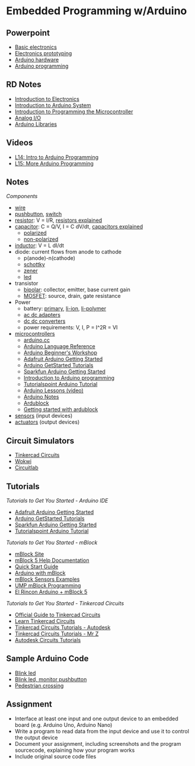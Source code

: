 # Embedded Programming w/Arduino

## Powerpoint
* [Basic electronics](ep1000_BasicElectronics.pdf)
* [Electronics prototyping](ep1000_ElectronicsPrototyping.pdf)
* [Arduino hardware](ep1000_ArduinoHardware.pdf)
* [Arduino programming](ep1000_ArduinoProgramming.pdf)

## RD Notes

- [Introduction to Electronics](https://rdorville.github.io/EP1000/Electronics/electronics.html)
- [Introduction to Arduino System](https://rdorville.github.io/EP1000/arduino/Embedded_Programming_with_Arduino.pdf)
- [Introduction to Programming the Microcontroller](https://rdorville.github.io/EP1000/arduino/arduinoProgramming.html)
- [Analog I/O](https://rdorville.github.io/EP1000/arduino/arduinoAnalogIO.html)
- [Arduino Libraries](https://rdorville.github.io/EP1000/arduino/libraries.html)

## Videos
* [L14: Intro to Arduino Programming](https://vimeo.com/433836377)
* [L15: More Arduino Programming](https://vimeo.com/user115623250/review/435401451/c6bfa48960)

## Notes
*Components*
* [wire](https://www.digikey.com/products/en?x=0&y=0&lang=en&site=us&KeyWords=AE09M-300-ND%09)
* [pushbutton](https://www.digikey.com/product-detail/en/B3SN-3112P/SW262CT-ND), [switch](https://www.digikey.com/product-detail/en/AYZ0102AGRLC/401-2012-1-ND)
* [resistor](https://learn.sparkfun.com/tutorials/resistors/all): V = I/R, [resistors explained](https://www.youtube.com/watch?v=6UTOTgbJ_8E)
* [capacitor](https://learn.sparkfun.com/tutorials/capacitors/all): C = Q/V, I = C dV/dt, [capacitors explained](https://www.youtube.com/watch?v=X4EUwTwZ110)
  * [polarized](https://www.arrow.com/en/research-and-events/articles/polarized-capacitors-simple-in-concept-not-in-implementation)
  * [non-polarized](https://sciencing.com/types-non-polarized-capacitors-7600369.html)
* [inductor](https://electronics.howstuffworks.com/inductor.htm): V = L dI/dt
* diode: current flows from anode to cathode
  * p(anode)-n(cathode)
  * [schottky](https://www.electronics-notes.com/articles/electronic_components/diode/schottky-barrier-diode.php)
  * [zener](https://www.allaboutcircuits.com/textbook/semiconductors/chpt-3/zener-diodes/)
  * [led](https://www.electronics-notes.com/articles/electronic_components/diode/light-emitting-diode-led-technology-how-does-led-work.php)
* transistor
  * [bipolar](https://www.electronics-tutorials.ws/transistor/tran_1.html): collector, emitter, base current gain
  * [MOSFET](https://www.elprocus.com/mosfet-as-a-switch-circuit-diagram-free-circuits/): source, drain, gate resistance
* Power
  * battery: [primary](https://www.explainthatstuff.com/batteries.html), [li-ion](https://www.explainthatstuff.com/how-lithium-ion-batteries-work.html), [li-polymer](https://rogershobbycenter.com/lipoguide)
  * [ac dc adapters](https://sg.rs-online.com/web/p/ac-dc-adapters/1871381)
  * [dc dc converters](https://www.digikey.sg/en/maker/blogs/introduction-to-dc-dc-converters)
  * power requirements: V, I, P = I^2R = VI
* [microcontrollers](https://interestingengineering.com/what-are-microcontrollers-and-why-should-you-care)
  * [arduino.cc](https://www.arduino.cc/)
  * [Arduino Language Reference](https://www.arduino.cc/reference/en/)
  * [Arduino Beginner's Workshop](https://core-electronics.com.au/tutorials/arduino-workshop-for-beginners.html)
  * [Adafruit Arduino Getting Started](https://learn.adafruit.com/lesson-0-getting-started/boards-and-ports)
  * [Arduino GetStarted Tutorials](https://arduinogetstarted.com/arduino-tutorials)
  * [Sparkfun Arduino Getting Started](https://learn.sparkfun.com/tutorials/sik-experiment-guide-for-arduino---v32)
  * [Introduction to Arduino programming](http://www.brunel.ac.uk/~emstaam/material/bit/Introduction_MictoControllers.pdf)
  * [Tutorialspoint Arduino Tutorial](https://www.tutorialspoint.com/arduino/index.htm)
  * [Arduino Lessons (video)](https://www.youtube.com/watch?v=d8_xXNcGYgo&list=PLGs0VKk2DiYx6CMdOQR_hmJ2NbB4mZQn-)
  * [Arduino Notes](https://www.4tronix.co.uk/arduino/ArduinoLearning.pdf)
  * [Ardublock](https://sourceforge.net/projects/ardublock/)
  * [Getting started with ardublock](https://learn.sparkfun.com/ArduBlock)
* [sensors](http://academy.cba.mit.edu/classes/input_devices/index.html) (input devices)
* [actuators](http://academy.cba.mit.edu/classes/output_devices/index.html) (output devices)

## Circuit Simulators

- [Tinkercad Circuits](https://www.tinkercad.com/)
- [Wokwi](https://wokwi.com/)
- [Circuitlab](https://www.circuitlab.com/)

## Tutorials
*Tutorials to Get You Started - Arduino IDE*
- [Adafruit Arduino Getting Started](https://learn.adafruit.com/lesson-0-getting-started/boards-and-ports)
- [Arduino GetStarted Tutorials](https://arduinogetstarted.com/arduino-tutorials)
- [Sparkfun Arduino Getting Started](https://learn.sparkfun.com/tutorials/sik-experiment-guide-for-arduino---v32)
- [Tutorialspoint Arduino Tutorial](https://www.tutorialspoint.com/arduino/index.htm)

*Tutorials to Get You Started - mBlock*
- [mBlock Site](https://www.mblock.cc/en/)
- [mBlock 5 Help Documentation](https://support.makeblock.com/hc/en-us/sections/360001829013-mBlock-5)
- [Quick Start Guide](https://download.makeblock.com/mblock/docs/getting-started-with-mblock.pdf)
- [Arduino with mBlock](https://lessons.aposteriori.com.sg/10-Arduino-with-mBlock/90-Design-Thinking/20-Empathize.html)
- [mBlock Sensors Examples](https://ccr.fresnounified.org/wp-content/uploads/mBlock-Using-the-Sensors-Programs.pdf)
- [UMP mBlock Programming](http://ee.ump.edu.my/hazlina/teaching_KoQ/LECT_Chap1_Mblock.pdf)
- [El Rincon Arduino + mBlock 5](https://www.youtube.com/playlist?list=PLHw7rNymqoaKD-cgTUAZgmIbvRD6MS5Yk)

*Tutorials to Get You Started - Tinkercad Circuits*
- [Official Guide to Tinkercad Circuits](https://www.tinkercad.com/blog/official-guide-to-tinkercad-circuits)
- [Learn Tinkercad Circuits](https://www.tinkercad.com/learn/circuits)
- [Tinkercad Circuits Tutorials - Autodesk](https://www.youtube.com/playlist?list=PLV6cmKvnKRs5geApVORPW79U6s3wpa0Ht)
- [Tinkercad Circuits Tutorials - Mr Z](https://www.youtube.com/playlist?list=PLB7m7EWHl0xy2rCtv_qbgvLqo2JtNdXrz)
- [Autodesk Circuits Tutorials](https://www.youtube.com/watch?v=OCmeyJA5IRk&list=PLu8TYSQ5jCFho31LxXCoEBlL3x94l6mLc)

## Sample Arduino Code
* [Blink led](arduino_blink.ino)
* [Blink led, monitor pushbutton](arduino_single%20pb-led.ino)
* [Pedestrian crossing](arduino_pedestrian%20crossing.ino)

## Assignment
* Interface at least one input and one output device to an embedded board (e.g. Arduino Uno, Arduino Nano)
* Write a program to read data from the input device and use it to control the output device
* Document your assignment, including screenshots and the program sourcecode, explaining how your program works
* Include original source code files
